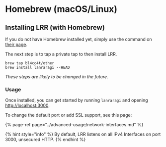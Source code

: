 # Homebrew \(macOS/Linux\)

## Installing LRR (with Homebrew)

If you do not have Homebrew installed yet, simply use the command on [their page](https://brew.sh/).

The next step is to tap a private tap to then install LRR.

```text
brew tap bl4cc4t/other
brew install lanraragi --HEAD
```

_These steps are likely to be changed in the future._


### Usage

Once installed, you can get started by running `lanraragi` and opening [http://localhost:3000](http://localhost:3000).

To change the default port or add SSL support, see this page:

{% page-ref page="../advanced-usage/network-interfaces.md" %}

{% hint style="info" %}
By default, LRR listens on all IPv4 Interfaces on port 3000, unsecured HTTP.
{% endhint %}

